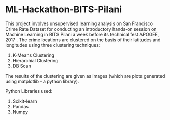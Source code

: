 # ML-Hackathon-BITS-Pilani
This project involves unsupervised learning analysis on San Francisco Crime Rate Dataset for conducting an introductory hands-on session on Machine Learning in BITS Pilani a week before its technical fest APOGEE, 2017 . The crime locations are clustered on the basis of their latitudes and longitudes using three clustering techniques:
1. K-Means Clustering
2. Hierarchial Clustering
3. DB Scan

The results of the clustering are given as images (which are plots generated using matplotlib - a python library).

Python Libraries used:
1. Scikit-learn
2. Pandas
3. Numpy
